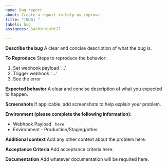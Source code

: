 ```yaml
---
name: Bug report
about: Create a report to help us improve
title: "[BUG] "
labels: bug
assignees: Sachinbisht27

---
```


**Describe the bug**
A clear and concise description of what the bug is.

**To Reproduce**
Steps to reproduce the behavior:
1. Set webhook payload '...'
2. Trigger webhook '....'
3. See the error


**Expected behavior**
A clear and concise description of what you expected to happen.

**Screenshots**
If applicable, add screenshots to help explain your problem.

**Environment (please complete the following information):**
 - Webhook Payload ``` here```
 - Environment - Production/Staging/other

**Additional context**
Add any other context about the problem here.

**Acceptance Criteria**
Add acceptance criteria here.

**Documentation**
Add whatever documentation will be required here.
